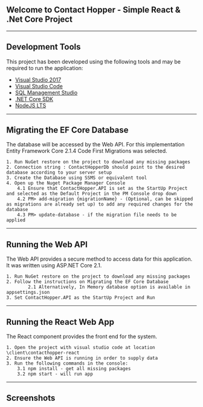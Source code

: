 ## Welcome to Contact Hopper - Simple React & .Net Core Project

---

## Development Tools

This project has been developed using the following tools and may be required to run the application:

 * [Visual Studio 2017](https://visualstudio.microsoft.com/downloads/)
 * [Visual Studio Code](https://visualstudio.microsoft.com/downloads/)
 * [SQL Management Studio](https://docs.microsoft.com/en-us/sql/ssms/download-sql-server-management-studio-ssms?view=sql-server-2017)
 * [.NET Core SDK](https://www.microsoft.com/net/download)
 * [NodeJS LTS](https://nodejs.org/en/)

---

## Migrating the EF Core Database

The database will be accessed by the Web API. For this implementation Entity Framework Core 2.1.4 Code First Migrations was selected.

    1. Run NuGet restore on the project to download any missing packages
    2. Connection string : ContactHopperDb should point to the desired database according to your server setup
    3. Create the Database using SSMS or equivalent tool
    4. Open up the Nuget Package Manager Console
    	4.1 Ensure that ContactHopper.API is set as the StartUp Project and selected as the Default Project in the PM Console drop down
    	4.2 PM> add-migration {migrationName} - (Optional, can be skipped as migrations are already set up) to add any required changes for the database
    	4.3 PM> update-database - if the migration file needs to be applied

---

## Running the Web API

The Web API provides a secure method to access data for this application. It was written using ASP.NET Core 2.1.

    1. Run NuGet restore on the project to download any missing packages
    2. Follow the instructions on Migrating the EF Core Database
            2.1 Alternatively, In Memory database option is available in appsettings.json
    3. Set ContactHopper.API as the StartUp Project and Run

---

## Running the React Web App

The React component provides the front end for the system.

    1. Open the project with visual studio code at location \client\contacthopper-react
    2. Ensure the Web API is running in order to supply data
    3. Run the following commands in the console:
    	3.1 npm install - get all missing packages
    	3.2 npm start - will run app
        
---
## Screenshots
